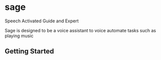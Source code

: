 # sage
Speech Activated Guide and Expert

Sage is designed to be a voice assistant to voice automate tasks such as playing music

## Getting Started
